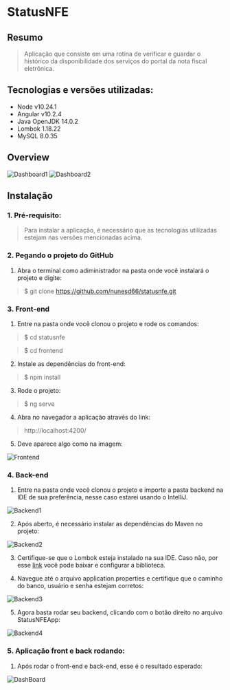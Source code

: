# StatusNFE

## Resumo

> Aplicação que consiste em uma rotina de verificar e guardar o histórico da disponibilidade dos serviços do portal da nota fiscal eletrônica.

## Tecnologias e versões utilizadas:

- Node v10.24.1
- Angular v10.2.4
- Java OpenJDK 14.0.2
- Lombok 1.18.22
- MySQL 8.0.35

## Overview

![Dashboard1](/assets/dashboard1.png)
![Dashboard2](/assets/dashboard2.png)

## Instalação

### 1. Pré-requisito:

> Para instalar a aplicação, é necessário que as tecnologias utilizadas estejam nas versões mencionadas acima.

### 2. Pegando o projeto do GitHub

1. Abra o terminal como adiministrador na pasta onde você instalará o projeto e digite:

> $ git clone https://github.com/nunesd66/statusnfe.git

### 3. Front-end

1. Entre na pasta onde você clonou o projeto e rode os comandos:

> $ cd statusnfe

> $ cd frontend

2. Instale as dependências do front-end:

> $ npm install

3. Rode o projeto:

> $ ng serve

4. Abra no navegador a aplicação através do link: 

> http://localhost:4200/

5. Deve aparece algo como na imagem:

![Frontend](/assets/frontend.png "frontend")

### 4. Back-end

1. Entre na pasta onde você clonou o projeto e importe a pasta backend na IDE de sua preferência, nesse caso estarei usando o IntelliJ.

![Backend1](/assets/instalacao1.png)

2. Após aberto, é necessário instalar as dependências do Maven no projeto:

![Backend2](/assets/instalacao2.png)

3. Certifique-se que o Lombok esteja instalado na sua IDE. Caso não, por esse [link](https://projectlombok.org/) você pode baixar e configurar a biblioteca.

4. Navegue até o arquivo application.properties e certifique que o caminho do banco, usuário e senha estejam corretos:

![Backend3](/assets/instalacao3.png)

5. Agora basta rodar seu backend, clicando com o botão direito no arquivo StatusNFEApp:

![Backend4](/assets/instalacao4.png)

### 5. Aplicação front e back rodando:

1. Após rodar o front-end e back-end, esse é o resultado esperado:

![DashBoard](/assets/dashboard.png)
